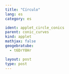 ```yaml
---
title: "Círculo"
lang: es
category: es

ident: applet_circle_conics
parent: conic_curves
kind: applet
mathjax: false
geogebratube:
  - t6DrY8Hr

layout: post
type: post
---
```


<div style="height:600px; width:800px; margin: auto;" id="applet_containert6DrY8Hr"></div>